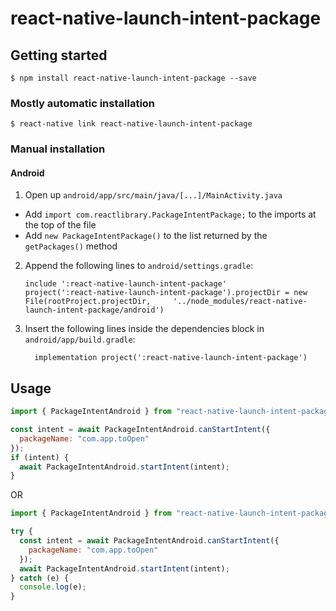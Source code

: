 # react-native-launch-intent-package

## Getting started

`$ npm install react-native-launch-intent-package --save`

### Mostly automatic installation

`$ react-native link react-native-launch-intent-package`

### Manual installation

#### Android

1. Open up `android/app/src/main/java/[...]/MainActivity.java`

- Add `import com.reactlibrary.PackageIntentPackage;` to the imports at the top of the file
- Add `new PackageIntentPackage()` to the list returned by the `getPackages()` method

2. Append the following lines to `android/settings.gradle`:
   ```
   include ':react-native-launch-intent-package'
   project(':react-native-launch-intent-package').projectDir = new File(rootProject.projectDir, 	'../node_modules/react-native-launch-intent-package/android')
   ```
3. Insert the following lines inside the dependencies block in `android/app/build.gradle`:
   ```
     implementation project(':react-native-launch-intent-package')
   ```

## Usage

```javascript
import { PackageIntentAndroid } from "react-native-launch-intent-package";

const intent = await PackageIntentAndroid.canStartIntent({
  packageName: "com.app.toOpen"
});
if (intent) {
  await PackageIntentAndroid.startIntent(intent);
}
```

OR

```javascript
import { PackageIntentAndroid } from "react-native-launch-intent-package";

try {
  const intent = await PackageIntentAndroid.canStartIntent({
    packageName: "com.app.toOpen"
  });
  await PackageIntentAndroid.startIntent(intent);
} catch (e) {
  console.log(e);
}
```

